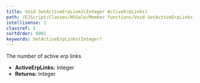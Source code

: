 ```yaml
---
title: Void SetActiveErpLinks(Integer ActiveErpLinks)
path: /EJScript/Classes/NSSale/Member functions/Void SetActiveErpLinks(Integer p_0)
intellisense: 1
classref: 1
sortOrder: 6902
keywords: SetActiveErpLinks(Integer)
---
```



The number of active erp links



* **ActiveErpLinks:** Integer
* **Returns:** Integer


